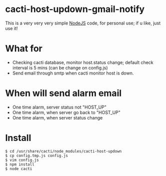 cacti-host-updown-gmail-notify
==============================

This is a very very very simple [NodeJS](http://nodejs.org) code, for personal use; if u like, just use it!

What for
=================
  
   - Checking cacti database, monitor host.status change; default check interval is 5 mins (can be change on config.js)
   - Send email through smtp when cacti monitor host is down.

When will send alarm email
=================
   
   - One time alarm, server status not "HOST_UP"
   - One time alarm, when server go back to "HOST_UP"
   - One time alarm, when server status change

Install
=================


    $ cd /usr/share/cacti/node_modules/cacti-host-updown
    $ cp config.tmp.js config.js
    $ vim config.js
    $ npm install
    $ node cacti

